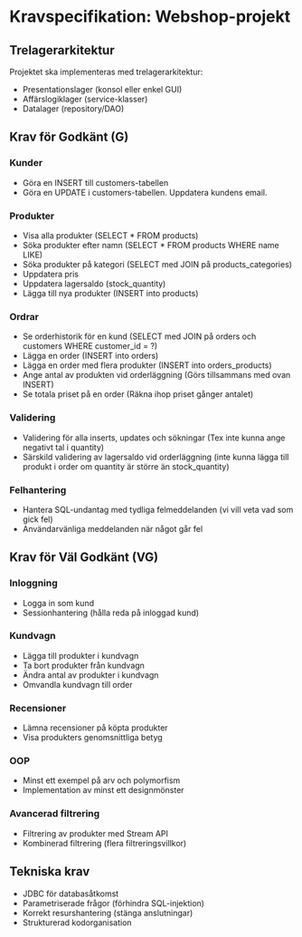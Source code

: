 # Kravspecifikation: Webshop-projekt

## Trelagerarkitektur
Projektet ska implementeras med trelagerarkitektur:
- Presentationslager (konsol eller enkel GUI)
- Affärslogiklager (service-klasser)
- Datalager (repository/DAO)

## Krav för Godkänt (G)

### Kunder
- Göra en INSERT till customers-tabellen
- Göra en UPDATE i customers-tabellen. Uppdatera kundens email.

### Produkter
- Visa alla produkter (SELECT * FROM products)
- Söka produkter efter namn (SELECT * FROM products WHERE name LIKE)
- Söka produkter på kategori (SELECT med JOIN på products_categories)
- Uppdatera pris
- Uppdatera lagersaldo (stock_quantity)
- Lägga till nya produkter (INSERT into products)

### Ordrar
- Se orderhistorik för en kund (SELECT med JOIN på orders och customers WHERE customer_id = ?)
- Lägga en order (INSERT into orders)
- Lägga en order med flera produkter (INSERT into orders_products)
- Ange antal av produkten vid orderläggning (Görs tillsammans med ovan INSERT)
- Se totala priset på en order (Räkna ihop priset gånger antalet)

### Validering
- Validering för alla inserts, updates och sökningar (Tex inte kunna ange negativt tal i quantity)
- Särskild validering av lagersaldo vid orderläggning (inte kunna lägga till produkt i order om quantity är större än stock_quantity)

### Felhantering
- Hantera SQL-undantag med tydliga felmeddelanden (vi vill veta vad som gick fel)
- Användarvänliga meddelanden när något går fel

## Krav för Väl Godkänt (VG)

### Inloggning
- Logga in som kund
- Sessionhantering (hålla reda på inloggad kund)

### Kundvagn
- Lägga till produkter i kundvagn
- Ta bort produkter från kundvagn
- Ändra antal av produkter i kundvagn
- Omvandla kundvagn till order

### Recensioner
- Lämna recensioner på köpta produkter
- Visa produkters genomsnittliga betyg

### OOP
- Minst ett exempel på arv och polymorfism
- Implementation av minst ett designmönster

### Avancerad filtrering
- Filtrering av produkter med Stream API
- Kombinerad filtrering (flera filtreringsvillkor)

## Tekniska krav
- JDBC för databasåtkomst
- Parametriserade frågor (förhindra SQL-injektion)
- Korrekt resurshantering (stänga anslutningar)
- Strukturerad kodorganisation
